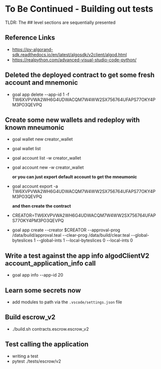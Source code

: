 # To Be Continued - Building out tests

TLDR: The ## level sections are sequentially presented

## Reference Links

- https://py-algorand-sdk.readthedocs.io/en/latest/algosdk/v2client/algod.html
- https://realpython.com/advanced-visual-studio-code-python/

## Deleted the deployed contract to get some fresh account and mnemonic

- goal app delete --app-id 1 -f TW6XVPVWA2WH6G4UDWACQM7W4WW2SX756764UFAPS77OKY4PM3PO3QEVPQ

## Create some new wallets and redeploy with known mneumonic

- goal wallet new creator_wallet
- goal wallet list
- goal account list -w creator_wallet
- goal account new -w creator_wallet

    __or you can just export default account to get the mneumonic__

- goal account export -a TW6XVPVWA2WH6G4UDWACQM7W4WW2SX756764UFAPS77OKY4PM3PO3QEVPQ

    __and then create the contract__

- CREATOR=TW6XVPVWA2WH6G4UDWACQM7W4WW2SX756764UFAPS77OKY4PM3PO3QEVPQ
- goal app create --creator $CREATOR --approval-prog /data/build/approval.teal --clear-prog /data/build/clear.teal --global-byteslices 1 --global-ints 1 --local-byteslices 0 --local-ints 0

## Write a test against the app info algodClientV2 account_application_info call

- goal app info --app-id 20

## Learn some secrets now

- add modules to path via the `.vscode/settings.json` file

## Build escrow_v2

- ./build.sh contracts.escrow.escrow_v2

## Test calling the application

- writing a test
- pytest ./tests/escrow/v2
